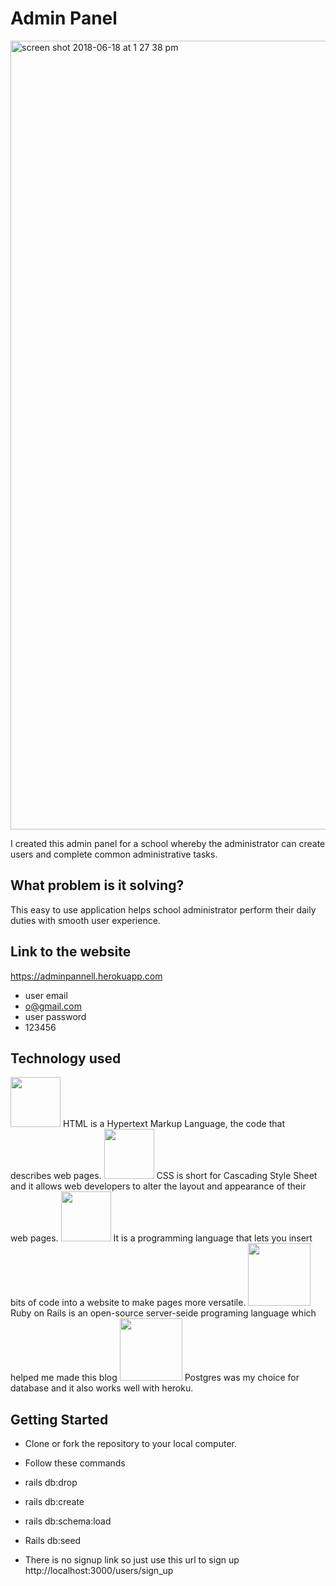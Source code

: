 # Admin Panel

<img width="1262" alt="screen shot 2018-06-18 at 1 27 38 pm" src="https://user-images.githubusercontent.com/26211014/41552355-82fc516c-72fc-11e8-9b7a-932c1fb44343.png">

I created this admin panel for a school whereby the administrator can create users and complete common administrative tasks.

## What problem is it solving?
This easy to use application helps school administrator perform their daily duties with smooth user experience. 

## Link to the website
https://adminpannell.herokuapp.com

* user email 
* o@gmail.com
* user password
* 123456


## Technology used

<img src="http://www.asti.co.in/wp-content/uploads/2017/01/html_icon.png"  width="80px">
HTML is a Hypertext Markup Language, the code that describes web pages.

<img src="http://icons.iconarchive.com/icons/graphics-vibe/developer/256/css-icon.png"  width="80px">
CSS is short for Cascading Style Sheet and it allows web developers to alter the layout and appearance of their web pages.

<img src="https://cms-assets.tutsplus.com/uploads/users/34/posts/26194/preview_image/javascript.png"  width="80px">
It is a programming language that lets you insert bits of code into a website to make pages more versatile.

<img src="https://upload.wikimedia.org/wikipedia/commons/thumb/6/62/Ruby_On_Rails_Logo.svg/1200px-Ruby_On_Rails_Logo.svg.png"  width="100px">
Ruby on Rails is an open-source server-seide programing language which helped me made this blog

<img src="https://images.g2crowd.com/uploads/product/image/social_landscape/social_landscape_1489695931/postgresql.png"  width="100px">
Postgres was my choice for database and it also works well with heroku.

## Getting Started
* Clone or fork the repository to your local computer.
* Follow these commands

* rails db:drop
* rails db:create
* rails db:schema:load
* Rails db:seed

* There is no signup link so just use this url to sign up http://localhost:3000/users/sign_up


